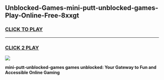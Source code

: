 
## Unblocked-Games-mini-putt-unblocked-games-Play-Online-Free-8xxgt
<h3>
<a href="https://premium76.site?title=mini-putt-unblocked-games&ref=26A">CLICK TO PLAY</a></h3>
<hr>

<h3>
<a href="https://premium76.site?title=mini-putt-unblocked-games&ref=26A">CLICK 2 PLAY</a>
  
</h3>

<a href="https://premium76.site?title=mini-putt-unblocked-games&ref=26A"><img src="https://clearcache.store/games.png"></a>


**mini-putt-unblocked-games games unblocked: Your Gateway to Fun and Accessible Online Gaming**
